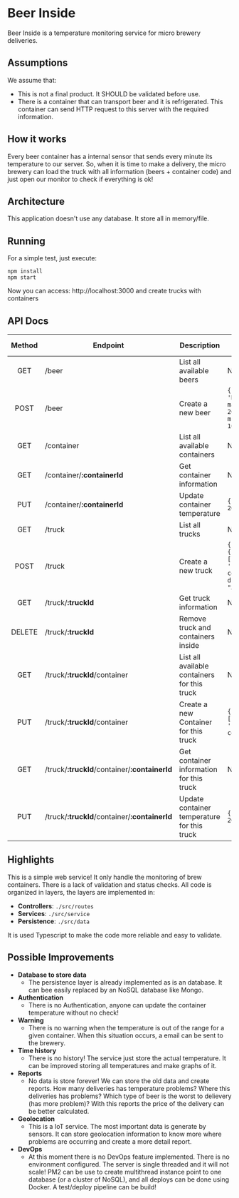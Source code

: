 # Beer Inside

Beer Inside is a temperature monitoring service for micro brewery deliveries.

## Assumptions

We assume that:

* This is not a final product. It SHOULD be validated before use.
* There is a container that can transport beer and it is refrigerated. This container can send HTTP request to this server with the required information.

## How it works

Every beer container has a internal sensor that sends every minute its temperature to our server. So, when it is time to make a delivery, the micro brewery can load the truck with all information (beers + container code) and just open our monitor to check if everything is ok!

## Architecture

This application doesn't use any database. It store all in memory/file.

## Running

For a simple test, just execute:

```
npm install
npm start
```

Now you can access: http://localhost:3000 and create trucks with containers

## API Docs

| Method | Endpoint                                       | Description                                  | Request Payload  |
| :---:  | ---                                            | ---                                          | ---   |
| GET    | /beer                                          | List all available beers                     | N/A   |
| POST   | /beer                                          | Create a new beer                            | `{  name: 'Natural Beer', maxTemperature: 20, minTemperature: 10}` |
| GET    | /container                                     | List all available containers                | N/A   |
| GET    | /container/**:containerId**                    | Get container information                    | N/A   |
| PUT    | /container/**:containerId**                    | Update container temperature                 | `{ temperature: 20 }` |
| GET    | /truck                                         | List all trucks                              | N/A   |
| POST   | /truck                                         | Create a new truck                           | `{ containers: [ { beerIds: [...'id', code: 'container-code' } ], driverName: "Jonh Doe" }` |
| GET    | /truck/**:truckId**                            | Get truck information                        | N/A   |
| DELETE | /truck/**:truckId**                            | Remove truck and containers inside           | N/A   |
| GET    | /truck/**:truckId**/container                  | List all available containers for this truck | N/A   |
| PUT    | /truck/**:truckId**/container                  | Create a new Container for this truck        | `{ beerIds: [...'id', code: 'container-code' }` |
| GET    | /truck/**:truckId**/container/**:containerId** | Get container information for this truck     | N/A |
| PUT    | /truck/**:truckId**/container/**:containerId** | Update container temperature for this truck  | `{ temperature: 20 }` |

## Highlights

This is a simple web service! It only handle the monitoring of brew containers. There is a lack of validation and status checks. All code is organized in layers, the layers are implemented in:

* **Controllers**: `./src/routes`
* **Services**: `./src/service`
* **Persistence**: `./src/data`

It is used Typescript to make the code more reliable and easy to validate.


## Possible Improvements

* **Database to store data**
  * The persistence layer is already implemented as is an database. It can bee easily replaced by an NoSQL database like Mongo.
* **Authentication**
  * There is no Authentication, anyone can update the container temperature without no check!
* **Warning**
  * There is no warning when the temperature is out of the range for a given container. When this situation occurs, a email can be sent to the brewery.
* **Time history**
  * There is no history! The service just store the actual temperature. It can be improved storing all temperatures and make graphs of it.
* **Reports**
  * No data is store forever! We can store the old data and create reports. How many deliveries has temperature problems? Where this deliveries has problems? Which type of beer is the worst to delievery (has more problem)? With this reports the price of the delivery can be better calculated.
* **Geolocation**
  * This is a IoT service. The most important data is generate by sensors. It can store geolocation information to know more where problems are occurring and create a more detail report.
* **DevOps**
  * At this moment there is no DevOps feature implemented. There is no environment configured. The server is single threaded and it will not scale! PM2 can be use to create multithread instance point to one database (or a cluster of NoSQL), and all deploys can be done using Docker. A test/deploy pipeline can be build!